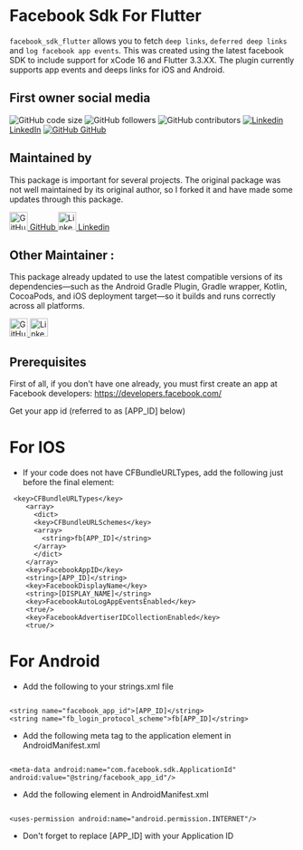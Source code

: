 # Facebook Sdk For Flutter
`facebook_sdk_flutter` allows you to fetch `deep links`, `deferred deep links` and `log facebook app events`.
This was created using the latest facebook SDK to include support for xCode 16 and Flutter 3.3.XX. The plugin currently supports app events and deeps links for iOS and Android.

## First owner social media

![GitHub code size](https://img.shields.io/github/languages/code-size/saadfarhan124/sadfarhan124-facebook_flutter_plugin)
![GitHub followers](https://img.shields.io/github/followers/saadfarhan124?style=social)
![GitHub contributors](https://img.shields.io/github/contributors/saadfarhan124/sadfarhan124-facebook_flutter_plugin)
[![Linkedin](https://i.stack.imgur.com/gVE0j.png) LinkedIn](https://www.linkedin.com/in/saadfarhan124/)
[![GitHub](https://i.stack.imgur.com/tskMh.png) GitHub](https://github.com/saadfarhan124/)

## Maintained by

This package is important for several projects. The original package was not well maintained by its original author, so I forked it and have made some updates through this package.

<a href="https://github.com/griajobag/" title="GitHub">
  <img src="https://github.githubassets.com/assets/GitHub-Mark-ea2971cee799.png" width="32" height="32" alt="GitHub"/> GitHub
</a>
<a href="https://linkedin.com/in/putujoliartaguna" title="LinkedIn">
  <img src="https://cdn-icons-png.flaticon.com/128/3536/3536505.png" width="32" height="32" alt="LinkedIn"/> Linkedin
</a>

## Other Maintainer :
This package already updated to use the latest compatible versions of its dependencies—such as the Android Gradle Plugin, Gradle wrapper, Kotlin, CocoaPods, and iOS deployment target—so it builds and runs correctly across all platforms.

<a href="https://satriawarn.github.io/" title="GitHub">
  <img src="https://github.githubassets.com/assets/GitHub-Mark-ea2971cee799.png" width="32" height="32" alt="GitHub"/>
</a>
<a href="https://linkedin.com/in/eriksatriawan" title="LinkedIn">
  <img src="https://cdn-icons-png.flaticon.com/128/3536/3536505.png" width="32" height="32" alt="LinkedIn"/>
</a>


## Prerequisites

First of all, if you don't have one already, you must first create an app at Facebook developers: https://developers.facebook.com/

Get your app id (referred to as [APP_ID] below)

# For IOS

* If your code does not have CFBundleURLTypes, add the following just before the final </dict> element:
```
 <key>CFBundleURLTypes</key>
    <array>
      <dict>
      <key>CFBundleURLSchemes</key>
      <array>
        <string>fb[APP_ID]</string>
      </array>
      </dict>
    </array>
    <key>FacebookAppID</key>
    <string>[APP_ID]</string>
    <key>FacebookDisplayName</key>
    <string>[DISPLAY_NAME]</string>
    <key>FacebookAutoLogAppEventsEnabled</key>
    <true/>
    <key>FacebookAdvertiserIDCollectionEnabled</key>
    <true/>
```

# For Android

* Add the following to your strings.xml file
```

<string name="facebook_app_id">[APP_ID]</string>
<string name="fb_login_protocol_scheme">fb[APP_ID]</string>

```

* Add the following meta tag to the application element in AndroidManifest.xml
```

<meta-data android:name="com.facebook.sdk.ApplicationId" android:value="@string/facebook_app_id"/>

```

* Add the following element in AndroidManifest.xml
```

<uses-permission android:name="android.permission.INTERNET"/>

```

* Don't forget to replace [APP_ID] with your Application ID

